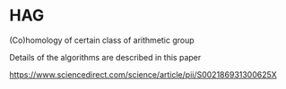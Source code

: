 # HAG
(Co)homology of certain class of arithmetic group

Details of the algorithms are described in this paper

https://www.sciencedirect.com/science/article/pii/S002186931300625X

